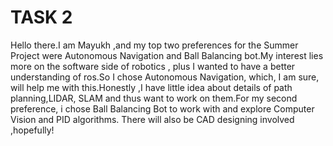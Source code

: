 # TASK 2
Hello there.I am Mayukh ,and my top two preferences for the Summer Project were Autonomous Navigation and Ball Balancing bot.My interest lies more on the software side of robotics , plus I wanted to have a better understanding of ros.So I chose Autonomous Navigation, which, I am sure, will help me with this.Honestly ,I have little idea about details of path planning,LIDAR, SLAM and thus want to work on them.For my second preference, i chose Ball Balancing Bot to work with and explore Computer Vision and PID algorithms. There will also be CAD designing involved ,hopefully!
